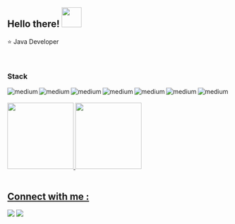 ## Hello there!  <img src="https://media.giphy.com/media/hvRJCLFzcasrR4ia7z/giphy.gif" height="45em">
 
:star: Java Developer

<br>
  
### Stack


<img align="left" alt="medium" src="https://img.shields.io/badge/java%20-%23ffffff.svg?&style=for-the-badge&logo=java&logoColor=red"/>
<img align="left" alt="medium" src="https://img.shields.io/badge/spring-%2344753D.svg?&style=for-the-badge&logo=spring&logoColor=incative"/>

<img align="left" alt="medium" src="https://img.shields.io/badge/Apache_maven-C71A36?style=for-the-badge&logo=apachemaven&logoColor=white"/>
<img align="left" alt="medium" src="https://img.shields.io/badge/%20Camel-FF6F00?style=for-the-badge&logo=apache"/>
<img align="left" alt="medium" src="https://img.shields.io/badge/Kafka-231F20?style=for-the-badge&logo=apache-kafka&logoColor=white"/>

<img align="left" alt="medium" src="https://img.shields.io/badge/Docker-2CA5E0?style=for-the-badge&logo=docker&logoColor=white"/>
<img align="left" alt="medium" src="https://img.shields.io/badge/microsoft%20azure-0089D6?style=for-the-badge&logo=microsoft-azure&logoColor=white"/>

<!-- C# BADGES
<img align="left" alt="medium" src="https://img.shields.io/badge/C%23-%2343153D.svg?&style=for-the-badge&logo=c-sharp&logoColor=incative"/>
<img align="left" alt="medium" src="https://img.shields.io/badge/.net%20-256.svg?&style=for-the-badge&logo=.net&logoColor=white"/>
<img align="left" alt="medium" src="https://img.shields.io/badge/asp.net%20-8A2BE2.svg?&style=for-the-badge&logo=asp.net&logoColor=white"/>

<img align="left" alt="medium" src="https://img.shields.io/badge/Python-010101?style=for-the-badge&logo=python&logoColor=blue"/>
<img align="left" alt="medium" src="https://img.shields.io/badge/Node.js-339933?style=for-the-badge&logo=nodedotjs&logoColor=white"/>
<img align="left" alt="medium" src="https://img.shields.io/badge/nestjs-E0234E?style=for-the-badge&logo=nestjs&logoColor=white"/>
<img align="left" alt="medium" src="https://img.shields.io/badge/MySQL-4169E1?style=for-the-badge&logo=mysql&logoColor=white"/>
-->



<br>
<br>
<div>
  <a href="https://github.com/Benilsn">
  <img height="150em" src="https://github-readme-stats.vercel.app/api?username=Benilsn&show_icons=true&theme=merko&include_all_commits=true&count_private=true"/>
  <img height="150em" src="https://github-readme-stats.vercel.app/api/top-langs/?username=Benilsn&layout=compact&langs_count=7&theme=merko"/>
</div>

<br>

## Connect with me :

<a href = "https://wa.me/5511985166315/"><img src="https://img.shields.io/badge/WhatsApp-25D366?style=for-the-badge&logo=whatsapp&logoColor=white" target="__blank"></a>
<a href = "https://www.linkedin.com/in/benilson-monteiro-37b6711a7/"><img src="https://img.shields.io/badge/linkedin-%230077B5.svg?&style=for-the-badge&logo=linkedin&logoColor=white" target="__blank"></a>








 











